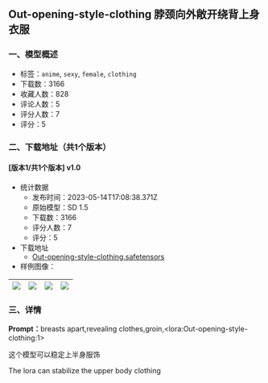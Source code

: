 ## Out-opening-style-clothing 脖颈向外敞开绕背上身衣服
### 一、模型概述

- 标签：`anime`, `sexy`, `female`, `clothing`
- 下载数：3166
- 收藏人数：828
- 评论人数：5
- 评分人数：7
- 评分：5

### 二、下载地址（共1个版本）

#### [版本1/共1个版本] v1.0

- 统计数据
  - 发布时间：2023-05-14T17:08:38.371Z
  - 原始模型：SD 1.5
  - 下载数：3166
  - 评分人数：7
  - 评分：5
- 下载地址
  - [Out-opening-style-clothing.safetensors](https://civitai.com/api/download/models/70678)
- 样例图像：

| <img src="https://image.civitai.com/xG1nkqKTMzGDvpLrqFT7WA/ffcc88a0-8a6f-40de-a928-749f3d749d0a/width=450/789228.jpeg" /> | <img src="https://image.civitai.com/xG1nkqKTMzGDvpLrqFT7WA/8858cbe6-cb47-4565-985a-d5969685b64b/width=450/789243.jpeg" /> | <img src="https://image.civitai.com/xG1nkqKTMzGDvpLrqFT7WA/f58a4abd-3f7f-4c7b-8be2-c4de50e0cff9/width=450/789248.jpeg" /> | <img src="https://image.civitai.com/xG1nkqKTMzGDvpLrqFT7WA/a7179c20-5dbf-4d77-91a5-f93913e393d9/width=450/789250.jpeg" /> |
| ---- | ---- | ---- | ---- |


### 三、详情
<p><strong>Prompt：</strong>breasts apart,revealing clothes,groin,&lt;lora:Out-opening-style-clothing:1&gt;</p><p>这个模型可以稳定上半身服饰</p><p>The lora can stabilize the upper body clothing</p>